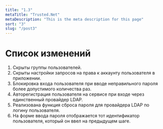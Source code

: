 ```yaml
---
title: "1.3"
metaTitle: "Trusted.Net"
metaDescription: "This is the meta description for this page"
sort: "3"
slug: "/post3"
---
```


# Список изменений

1. Скрыты группы пользователей.
2. Скрыты настройки запросов на права к аккаунту пользователя в приложении.
3. Блокировка входа пользователя при вводе неправильного пароля более допустимого количества раз. 
4. Авторегистрация пользователя на сервисе при входе через единственный провайдер LDAP.
5. Реализована функция сброса пароля для провайдера LDAP по логину пользователя.
6. На форме ввода пароля отображается тот идентификатор пользователя, который он ввел на предыдущем шаге.

